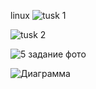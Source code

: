 linux
![tusk 1](https://github.com/RDot15/Home_two/assets/129421229/9cee91bb-a21f-43ef-8dc0-592d0d0f00d6)

![tusk 2](https://github.com/RDot15/Home_two/assets/129421229/fa22749f-8253-4d46-a4da-1ed773a30441)

![5 задание  фото](https://github.com/RDot15/Home_two/assets/129421229/904f2311-9737-4b94-94c2-9b3324adf322)


![Диаграмма](https://github.com/RDot15/Home_two/assets/129421229/46193395-15a2-455f-a24f-80c191889973)
